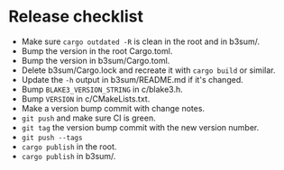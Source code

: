 # Release checklist

- Make sure `cargo outdated -R` is clean in the root and in b3sum/.
- Bump the version in the root Cargo.toml.
- Bump the version in b3sum/Cargo.toml.
- Delete b3sum/Cargo.lock and recreate it with `cargo build` or similar.
- Update the `-h` output in b3sum/README.md if it's changed.
- Bump `BLAKE3_VERSION_STRING` in c/blake3.h.
- Bump `VERSION` in c/CMakeLists.txt.
- Make a version bump commit with change notes.
- `git push` and make sure CI is green.
- `git tag` the version bump commit with the new version number.
- `git push --tags`
- `cargo publish` in the root.
- `cargo publish` in b3sum/.
